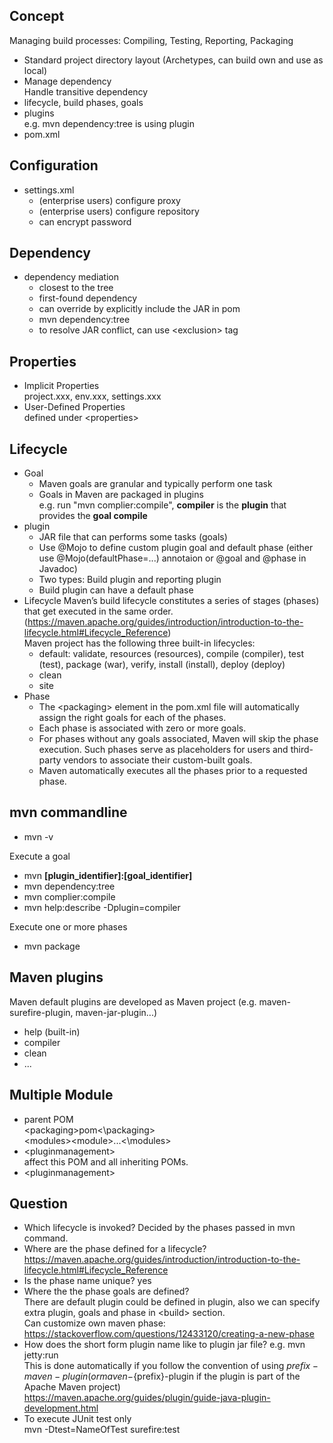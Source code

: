 ## Concept  
Managing build processes: Compiling, Testing, Reporting, Packaging  
- Standard project directory layout (Archetypes, can build own and use as local)  
- Manage dependency  
  Handle transitive dependency  
- lifecycle, build phases, goals
- plugins  
e.g. mvn dependency:tree is using plugin  
- pom.xml  

## Configuration
- settings.xml  
  - (enterprise users) configure proxy  
  - (enterprise users) configure repository  
  - can encrypt password  

## Dependency
- dependency mediation  
  - closest to the tree  
  - first-found dependency  
  - can override by explicitly include the JAR in pom  
  - mvn dependency:tree  
  - to resolve JAR conflict, can use \<exclusion> tag  

## Properties
- Implicit Properties  
  project.xxx, env.xxx, settings.xxx  
- User-Defined Properties  
  defined under \<properties>

## Lifecycle
- Goal
  - Maven goals are granular and typically perform one task  
  - Goals in Maven are packaged in plugins  
    e.g. run "mvn complier:compile", **compiler** is the **plugin** that provides the **goal compile**
- plugin
  - JAR file that can performs some tasks (goals)  
  - Use @Mojo to define custom plugin goal and default phase (either use @Mojo(defaultPhase=...) annotaion or @goal and @phase in Javadoc)  
  - Two types: Build plugin and reporting plugin  
  - Build plugin can have a default phase
- Lifecycle
  Maven’s build lifecycle constitutes a series of stages (phases) that get executed in the same order. (https://maven.apache.org/guides/introduction/introduction-to-the-lifecycle.html#Lifecycle_Reference)  
  Maven project has the following three built-in lifecycles:  
  - default: validate, resources (resources), compile (compiler), test (test), package (war), verify, install (install), deploy (deploy)
  - clean
  - site  
- Phase
  - The \<packaging> element in the pom.xml file will automatically assign the right goals for each of the phases.  
  - Each phase is associated with zero or more goals.  
  - For phases without any goals associated, Maven will skip the phase execution. Such phases serve as placeholders for users and third-party vendors to associate their custom-built goals.
  - Maven automatically executes all the phases prior to a requested phase.

## mvn commandline  
- mvn -v  

Execute a goal  
- mvn **[plugin_identifier]:[goal_identifier]**  
- mvn dependency:tree
- mvn complier:compile
- mvn help:describe -Dplugin=compiler

Execute one or more phases  
- mvn package

## Maven plugins
Maven default plugins are developed as Maven project (e.g. maven-surefire-plugin, maven-jar-plugin...)
- help (built-in)
- compiler
- clean
- ...

## Multiple Module
- parent POM  
  \<packaging>pom\<\packaging>  
  \<modules>\<module>...\<\modules>  
- \<pluginmanagement>  
  affect this POM and all inheriting POMs. 
- \<pluginmanagement>

## Question
- Which lifecycle is invoked?
  Decided by the phases passed in mvn command.  
- Where are the phase defined for a lifecycle?  
  https://maven.apache.org/guides/introduction/introduction-to-the-lifecycle.html#Lifecycle_Reference  
- Is the phase name unique?
  yes
- Where the the phase goals are defined?  
  There are default plugin could be defined in plugin, also we can specify extra plugin, goals and phase in \<build> section.  
  Can customize own maven phase:  
  https://stackoverflow.com/questions/12433120/creating-a-new-phase  
- How does the short form plugin name like to plugin jar file? e.g. mvn jetty:run  
  This is done automatically if you follow the convention of using ${prefix}-maven-plugin (or maven-${prefix}-plugin if the plugin is part of the Apache Maven project)  
  https://maven.apache.org/guides/plugin/guide-java-plugin-development.html  
- To execute JUnit test only  
  mvn -Dtest=NameOfTest surefire:test  


